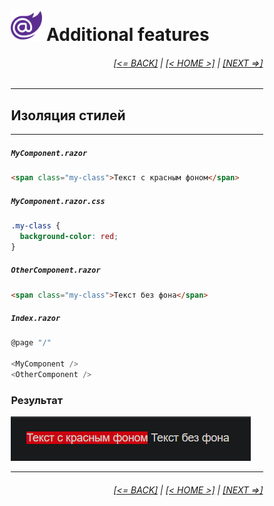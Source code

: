 <div style="width:80%; margin-left:10%;">

# <img src="./images/blazor_logo_transparent.png " width="50" /> Additional features

<div style="text-align:right;">

###### [[<= BACK]](04.md) | [[< HOME >]](00.1.md) | [[NEXT =>]](07.md)

</div>

---

## Изоляция стилей

---

##### `MyComponent.razor`

```html
<span class="my-class">Текст с красным фоном</span>
```

##### `MyComponent.razor.css`

```css
.my-class {
  background-color: red;
}
```

##### `OtherComponent.razor`

```html
<span class="my-class">Текст без фона</span>
```

##### `Index.razor`

```csharp
@page "/"

<MyComponent />
<OtherComponent />
```

### Результат

![](images/styles.png)

---

<div style="text-align:right;">

###### [[<= BACK]](04.md) | [[< HOME >]](00.1.md) | [[NEXT =>]](07.md)

</div>

</div>
